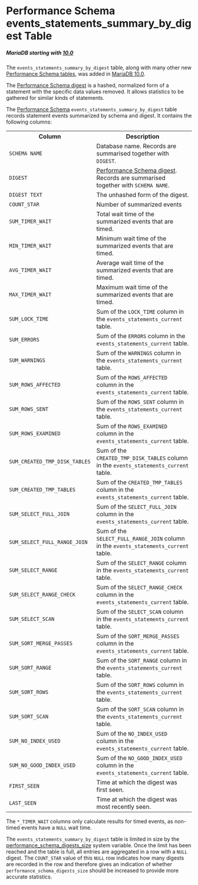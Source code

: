 # Performance Schema events_statements_summary_by_digest Table

##### MariaDB starting with [10.0](/kb/en/what-is-mariadb-100/)

The `events_statements_summary_by_digest` table, along with many other new [Performance Schema tables](/sql-statements-structure/sql-statements/administrative-sql-statements/system-tables/performance-schema/performance-schema-tables/list-of-performance-schema-tables), was added in [MariaDB 10.0](/kb/en/what-is-mariadb-100/).

The [Performance Schema digest](/sql-statements-structure/sql-statements/administrative-sql-statements/system-tables/performance-schema/performance-schema-digests) is a hashed, normalized form of a statement with the specific data values removed. It allows statistics to be gathered for similar kinds of statements.

The [Performance Schema](/sql-statements-structure/sql-statements/administrative-sql-statements/system-tables/performance-schema) `events_statements_summary_by_digest` table records statement events summarized by schema and digest. It contains the following columns:

<table><tbody><tr><th>Column</th><th>Description</th></tr>
<tr><td><code>SCHEMA NAME</code></td><td>Database name. Records are summarised together with <code>DIGEST</code>.</td></tr>
<tr><td><code>DIGEST</code></td><td><a href="/kb/en/performance-schema-digests/">Performance Schema digest</a>. Records are summarised together with <code>SCHEMA NAME</code>.</td></tr>
<tr><td><code>DIGEST TEXT</code></td><td>The unhashed form of the digest.</td></tr>
<tr><td><code>COUNT_STAR</code></td><td>Number of summarized events</td></tr>
<tr><td><code>SUM_TIMER_WAIT</code></td><td>Total wait time of the summarized events that are timed.</td></tr>
<tr><td><code>MIN_TIMER_WAIT</code></td><td>Minimum wait time of the summarized events that are timed.</td></tr>
<tr><td><code>AVG_TIMER_WAIT</code></td><td>Average wait time of the summarized events that are timed.</td></tr>
<tr><td><code>MAX_TIMER_WAIT</code></td><td>Maximum wait time of the summarized events that are timed.</td></tr>
<tr><td><code>SUM_LOCK_TIME</code></td><td>Sum of the <code>LOCK_TIME</code> column in the <code>events_statements_current</code> table.</td></tr>
<tr><td><code>SUM_ERRORS</code></td><td>Sum of the <code>ERRORS</code> column in the <code>events_statements_current</code> table.</td></tr>
<tr><td><code>SUM_WARNINGS</code></td><td>Sum of the <code>WARNINGS</code> column in the <code>events_statements_current</code> table.</td></tr>
<tr><td><code>SUM_ROWS_AFFECTED</code></td><td>Sum of the <code>ROWS_AFFECTED</code> column in the <code>events_statements_current</code> table.</td></tr>
<tr><td><code>SUM_ROWS_SENT</code></td><td>Sum of the <code>ROWS_SENT</code> column in the <code>events_statements_current</code> table.</td></tr>
<tr><td><code>SUM_ROWS_EXAMINED</code></td><td>Sum of the <code>ROWS_EXAMINED</code> column in the <code>events_statements_current</code> table.</td></tr>
<tr><td><code>SUM_CREATED_TMP_DISK_TABLES</code></td><td>Sum of the <code>CREATED_TMP_DISK_TABLES</code> column in the <code>events_statements_current</code> table.</td></tr>
<tr><td><code>SUM_CREATED_TMP_TABLES</code></td><td>Sum of the <code>CREATED_TMP_TABLES</code> column in the <code>events_statements_current</code> table.</td></tr>
<tr><td><code>SUM_SELECT_FULL_JOIN</code></td><td>Sum of the <code>SELECT_FULL_JOIN</code> column in the <code>events_statements_current</code> table.</td></tr>
<tr><td><code>SUM_SELECT_FULL_RANGE_JOIN</code></td><td>Sum of the <code>SELECT_FULL_RANGE_JOIN</code> column in the <code>events_statements_current</code> table.</td></tr>
<tr><td><code>SUM_SELECT_RANGE</code></td><td>Sum of the <code>SELECT_RANGE</code> column in the <code>events_statements_current</code> table.</td></tr>
<tr><td><code>SUM_SELECT_RANGE_CHECK</code></td><td>Sum of the <code>SELECT_RANGE_CHECK</code> column in the <code>events_statements_current</code> table.</td></tr>
<tr><td><code>SUM_SELECT_SCAN</code></td><td>Sum of the <code>SELECT_SCAN</code> column in the <code>events_statements_current</code> table.</td></tr>
<tr><td><code>SUM_SORT_MERGE_PASSES</code></td><td>Sum of the <code>SORT_MERGE_PASSES</code> column in the <code>events_statements_current</code> table.</td></tr>
<tr><td><code>SUM_SORT_RANGE</code></td><td>Sum of the <code>SORT_RANGE</code> column in the <code>events_statements_current</code> table.</td></tr>
<tr><td><code>SUM_SORT_ROWS</code></td><td>Sum of the <code>SORT_ROWS</code> column in the <code>events_statements_current</code> table.</td></tr>
<tr><td><code>SUM_SORT_SCAN</code></td><td>Sum of the <code>SORT_SCAN</code> column in the <code>events_statements_current</code> table.</td></tr>
<tr><td><code>SUM_NO_INDEX_USED</code></td><td>Sum of the <code>NO_INDEX_USED</code> column in the <code>events_statements_current</code> table.</td></tr>
<tr><td><code>SUM_NO_GOOD_INDEX_USED</code></td><td>Sum of the <code>NO_GOOD_INDEX_USED</code> column in the <code>events_statements_current</code> table.</td></tr>
<tr><td><code>FIRST_SEEN</code></td><td>Time at which the digest was first seen.</td></tr>
<tr><td><code>LAST_SEEN</code></td><td>Time at which the digest was most recently seen.</td></tr>
</tbody></table>

The `*_TIMER_WAIT` columns only calculate results for timed events, as non-timed events have a `NULL` wait time.

The `events_statements_summary_by_digest` table is limited in size by the [performance_schema_digests_size](/kb/en/performance-schema-system-variables/#performance_schema_digests_size) system variable. Once the limit has been reached and the table is full, all entries are aggregated in a row with a `NULL` digest. The `COUNT_STAR` value of this `NULL` row indicates how many digests are recorded in the row and therefore gives an indication of whether `performance_schema_digests_size` should be increased to provide more accurate statistics.